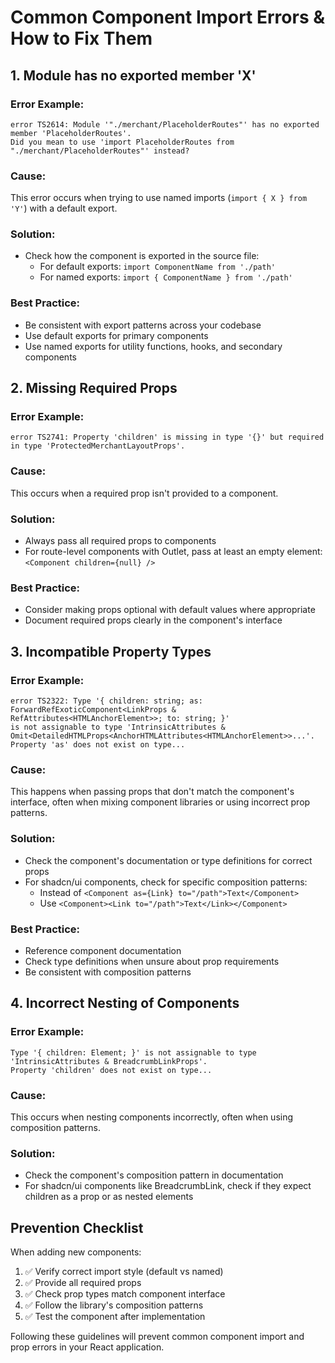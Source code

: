 
# Common Component Import Errors & How to Fix Them

## 1. Module has no exported member 'X'

### Error Example:
```
error TS2614: Module '"./merchant/PlaceholderRoutes"' has no exported member 'PlaceholderRoutes'. 
Did you mean to use 'import PlaceholderRoutes from "./merchant/PlaceholderRoutes"' instead?
```

### Cause:
This error occurs when trying to use named imports (`import { X } from 'Y'`) with a default export.

### Solution:
- Check how the component is exported in the source file:
  - For default exports: `import ComponentName from './path'`
  - For named exports: `import { ComponentName } from './path'`

### Best Practice:
- Be consistent with export patterns across your codebase
- Use default exports for primary components
- Use named exports for utility functions, hooks, and secondary components

## 2. Missing Required Props

### Error Example:
```
error TS2741: Property 'children' is missing in type '{}' but required in type 'ProtectedMerchantLayoutProps'.
```

### Cause:
This occurs when a required prop isn't provided to a component.

### Solution:
- Always pass all required props to components
- For route-level components with Outlet, pass at least an empty element: `<Component children={null} />`

### Best Practice:
- Consider making props optional with default values where appropriate
- Document required props clearly in the component's interface

## 3. Incompatible Property Types

### Error Example:
```
error TS2322: Type '{ children: string; as: ForwardRefExoticComponent<LinkProps & RefAttributes<HTMLAnchorElement>>; to: string; }' 
is not assignable to type 'IntrinsicAttributes & Omit<DetailedHTMLProps<AnchorHTMLAttributes<HTMLAnchorElement>>...'.
Property 'as' does not exist on type...
```

### Cause:
This happens when passing props that don't match the component's interface, often when mixing component libraries or using incorrect prop patterns.

### Solution:
- Check the component's documentation or type definitions for correct props
- For shadcn/ui components, check for specific composition patterns:
  - Instead of `<Component as={Link} to="/path">Text</Component>`
  - Use `<Component><Link to="/path">Text</Link></Component>`

### Best Practice:
- Reference component documentation
- Check type definitions when unsure about prop requirements
- Be consistent with composition patterns

## 4. Incorrect Nesting of Components

### Error Example:
```
Type '{ children: Element; }' is not assignable to type 'IntrinsicAttributes & BreadcrumbLinkProps'.
Property 'children' does not exist on type...
```

### Cause:
This occurs when nesting components incorrectly, often when using composition patterns.

### Solution:
- Check the component's composition pattern in documentation
- For shadcn/ui components like BreadcrumbLink, check if they expect children as a prop or as nested elements

## Prevention Checklist

When adding new components:
1. ✅ Verify correct import style (default vs named)
2. ✅ Provide all required props
3. ✅ Check prop types match component interface
4. ✅ Follow the library's composition patterns
5. ✅ Test the component after implementation

Following these guidelines will prevent common component import and prop errors in your React application.
